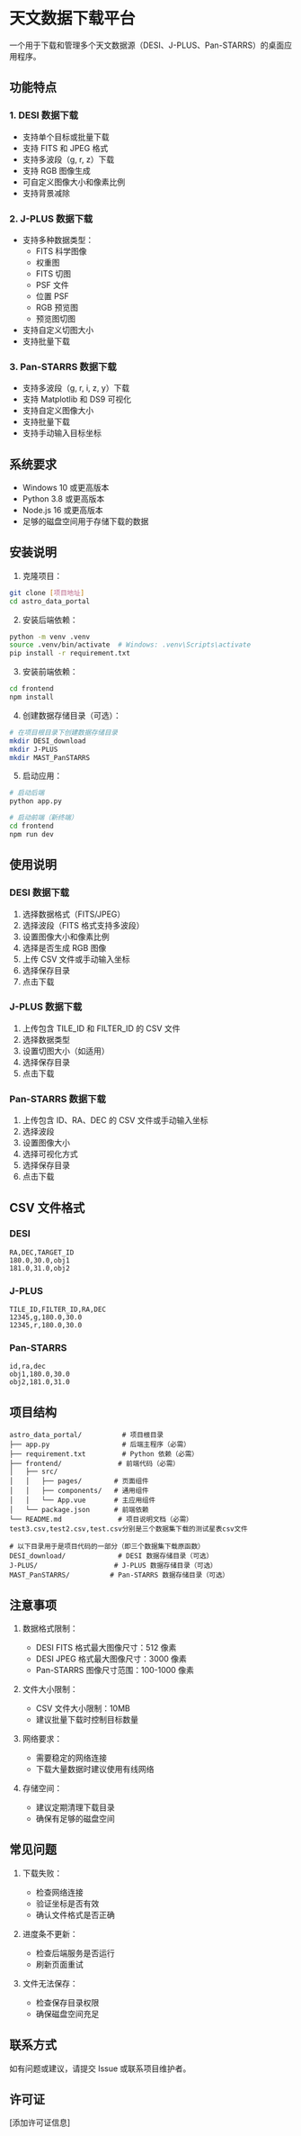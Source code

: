 # 天文数据下载平台

一个用于下载和管理多个天文数据源（DESI、J-PLUS、Pan-STARRS）的桌面应用程序。

## 功能特点

### 1. DESI 数据下载
- 支持单个目标或批量下载
- 支持 FITS 和 JPEG 格式
- 支持多波段（g, r, z）下载
- 支持 RGB 图像生成
- 可自定义图像大小和像素比例
- 支持背景减除

### 2. J-PLUS 数据下载
- 支持多种数据类型：
  - FITS 科学图像
  - 权重图
  - FITS 切图
  - PSF 文件
  - 位置 PSF
  - RGB 预览图
  - 预览图切图
- 支持自定义切图大小
- 支持批量下载

### 3. Pan-STARRS 数据下载
- 支持多波段（g, r, i, z, y）下载
- 支持 Matplotlib 和 DS9 可视化
- 支持自定义图像大小
- 支持批量下载
- 支持手动输入目标坐标

## 系统要求

- Windows 10 或更高版本
- Python 3.8 或更高版本
- Node.js 16 或更高版本
- 足够的磁盘空间用于存储下载的数据

## 安装说明

1. 克隆项目：
```bash
git clone [项目地址]
cd astro_data_portal
```

2. 安装后端依赖：
```bash
python -m venv .venv
source .venv/bin/activate  # Windows: .venv\Scripts\activate
pip install -r requirement.txt
```

3. 安装前端依赖：
```bash
cd frontend
npm install
```

4. 创建数据存储目录（可选）：
```bash
# 在项目根目录下创建数据存储目录
mkdir DESI_download
mkdir J-PLUS
mkdir MAST_PanSTARRS
```

5. 启动应用：
```bash
# 启动后端
python app.py

# 启动前端（新终端）
cd frontend
npm run dev
```

## 使用说明

### DESI 数据下载
1. 选择数据格式（FITS/JPEG）
2. 选择波段（FITS 格式支持多波段）
3. 设置图像大小和像素比例
4. 选择是否生成 RGB 图像
5. 上传 CSV 文件或手动输入坐标
6. 选择保存目录
7. 点击下载

### J-PLUS 数据下载
1. 上传包含 TILE_ID 和 FILTER_ID 的 CSV 文件
2. 选择数据类型
3. 设置切图大小（如适用）
4. 选择保存目录
5. 点击下载

### Pan-STARRS 数据下载
1. 上传包含 ID、RA、DEC 的 CSV 文件或手动输入坐标
2. 选择波段
3. 设置图像大小
4. 选择可视化方式
5. 选择保存目录
6. 点击下载

## CSV 文件格式

### DESI
```
RA,DEC,TARGET_ID
180.0,30.0,obj1
181.0,31.0,obj2
```

### J-PLUS
```
TILE_ID,FILTER_ID,RA,DEC
12345,g,180.0,30.0
12345,r,180.0,30.0
```

### Pan-STARRS
```
id,ra,dec
obj1,180.0,30.0
obj2,181.0,31.0
```

## 项目结构

```
astro_data_portal/          # 项目根目录
├── app.py                  # 后端主程序（必需）
├── requirement.txt         # Python 依赖（必需）
├── frontend/              # 前端代码（必需）
│   ├── src/
│   │   ├── pages/        # 页面组件
│   │   ├── components/   # 通用组件
│   │   └── App.vue       # 主应用组件
│   └── package.json      # 前端依赖
└── README.md              # 项目说明文档（必需）
test3.csv,test2.csv,test.csv分别是三个数据集下载的测试星表csv文件

# 以下目录用于是项目代码的一部分（即三个数据集下载原函数）
DESI_download/             # DESI 数据存储目录（可选）
J-PLUS/                   # J-PLUS 数据存储目录（可选）
MAST_PanSTARRS/          # Pan-STARRS 数据存储目录（可选）
```

## 注意事项

1. 数据格式限制：
   - DESI FITS 格式最大图像尺寸：512 像素
   - DESI JPEG 格式最大图像尺寸：3000 像素
   - Pan-STARRS 图像尺寸范围：100-1000 像素

2. 文件大小限制：
   - CSV 文件大小限制：10MB
   - 建议批量下载时控制目标数量

3. 网络要求：
   - 需要稳定的网络连接
   - 下载大量数据时建议使用有线网络

4. 存储空间：
   - 建议定期清理下载目录
   - 确保有足够的磁盘空间

## 常见问题

1. 下载失败：
   - 检查网络连接
   - 验证坐标是否有效
   - 确认文件格式是否正确

2. 进度条不更新：
   - 检查后端服务是否运行
   - 刷新页面重试

3. 文件无法保存：
   - 检查保存目录权限
   - 确保磁盘空间充足

## 联系方式

如有问题或建议，请提交 Issue 或联系项目维护者。

## 许可证

[添加许可证信息] 
